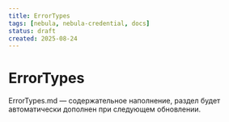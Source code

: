 ```yaml
---
title: ErrorTypes
tags: [nebula, nebula-credential, docs]
status: draft
created: 2025-08-24
---
```


# ErrorTypes

ErrorTypes.md — содержательное наполнение, раздел будет автоматически дополнен при следующем обновлении.

